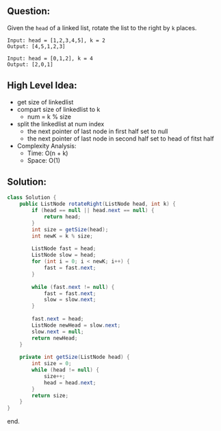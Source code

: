 ## Question:

Given the `head` of a linked list, rotate the list to the right by `k` places. 

```
Input: head = [1,2,3,4,5], k = 2
Output: [4,5,1,2,3]
```

```
Input: head = [0,1,2], k = 4
Output: [2,0,1]
```

## High Level Idea:

- get size of linkedlist
- compart size of linkedlist to k
  - num = k % size
- split the linkedlist at num index
  - the next pointer of last node in first half set to null
  - the next pointer of last node in second half set to head of fitst half 
- Complexity Analysis:
  - Time: O(n + k)
  - Space: O(1)

## **Solution:**

```java
class Solution {
    public ListNode rotateRight(ListNode head, int k) {
        if (head == null || head.next == null) {
            return head;
        }
        int size = getSize(head);
        int newK = k % size;
      
        ListNode fast = head;
        ListNode slow = head;
        for (int i = 0; i < newK; i++) {
            fast = fast.next;
        }
        
        while (fast.next != null) {
            fast = fast.next;
            slow = slow.next;
        }
        
        fast.next = head;
        ListNode newHead = slow.next;
        slow.next = null;
        return newHead;
    }
    
    private int getSize(ListNode head) {
        int size = 0;
        while (head != null) {
            size++;
            head = head.next;
        }
        return size;
    }
}
```

end.